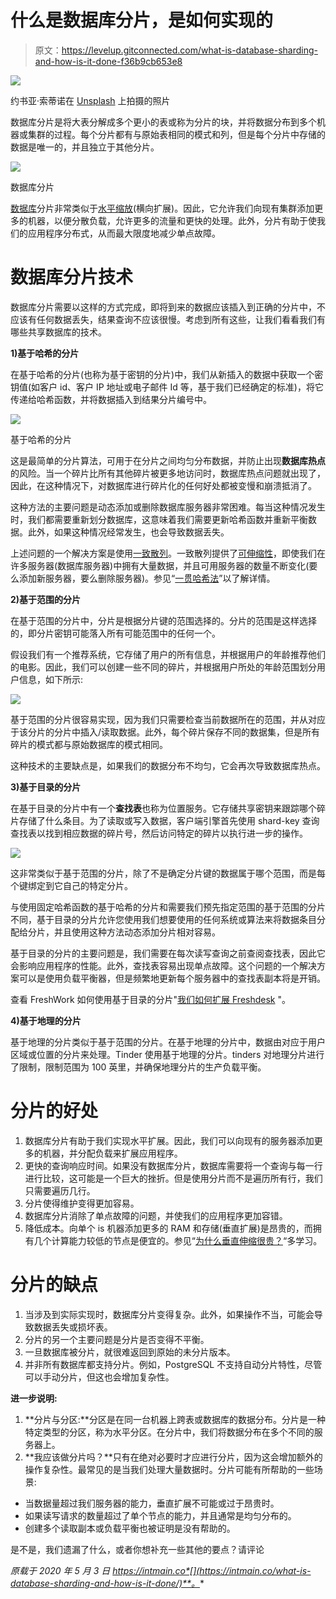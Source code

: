 # 什么是数据库分片，是如何实现的

> 原文：<https://levelup.gitconnected.com/what-is-database-sharding-and-how-is-it-done-f36b9cb653e8>

![](img/560679fcdc36beba809996a18f92e218.png)

约书亚·索蒂诺在 [Unsplash](https://unsplash.com?utm_source=medium&utm_medium=referral) 上拍摄的照片

数据库分片是将大表分解成多个更小的表或称为分片的块，并将数据分布到多个机器或集群的过程。每个分片都有与原始表相同的模式和列，但是每个分片中存储的数据是唯一的，并且独立于其他分片。

![](img/02dba44ffdd705e054e25cbe18cf6b74.png)

数据库分片

[数据库](https://en.wikipedia.org/wiki/Database)分片非常类似于[水平缩放](https://nlogn.in/horizontal-scaling-and-vertical-scaling/)(横向扩展)。因此，它允许我们向现有集群添加更多的机器，以便分散负载，允许更多的流量和更快的处理。此外，分片有助于使我们的应用程序分布式，从而最大限度地减少单点故障。

# 数据库分片技术

数据库分片需要以这样的方式完成，即将到来的数据应该插入到正确的分片中，不应该有任何数据丢失，结果查询不应该很慢。考虑到所有这些，让我们看看我们有哪些共享数据库的技术。

**1)基于哈希的分片**

在基于哈希的分片(也称为基于密钥的分片)中，我们从新插入的数据中获取一个密钥值(如客户 id、客户 IP 地址或电子邮件 Id 等，基于我们已经确定的标准)，将它传递给哈希函数，并将数据插入到结果分片编号中。

![](img/9dcb13d526f7b1a0f93e7f158de45119.png)

基于哈希的分片

这是最简单的分片算法，可用于在分片之间均匀分布数据，并防止出现**数据库热点**的风险。当一个碎片比所有其他碎片被更多地访问时，数据库热点问题就出现了，因此，在这种情况下，对数据库进行碎片化的任何好处都被变慢和崩溃抵消了。

这种方法的主要问题是动态添加或删除数据库服务器非常困难。每当这种情况发生时，我们都需要重新划分数据库，这意味着我们需要更新哈希函数并重新平衡数据。此外，如果这种情况经常发生，也会导致数据丢失。

上述问题的一个解决方案是使用[一致散列](https://nlogn.in/consistent-hashing-system-design/)。一致散列提供了[可伸缩性](https://en.wikipedia.org/wiki/Scalability)，即使我们在许多服务器(数据库服务器)中拥有大量数据，并且可用服务器的数量不断变化(要么添加新服务器，要么删除服务器)。参见“[一贯哈希法](https://nlogn.in/consistent-hashing-system-design/)”以了解详情。

**2)基于范围的分片**

在基于范围的分片中，分片是根据分片键的范围选择的。分片的范围是这样选择的，即分片密钥可能落入所有可能范围中的任何一个。

假设我们有一个推荐系统，它存储了用户的所有信息，并根据用户的年龄推荐他们的电影。因此，我们可以创建一些不同的碎片，并根据用户所处的年龄范围划分用户信息，如下所示:

![](img/fb5c2e37d30990e42baed8db4f94adfe.png)

基于范围的分片很容易实现，因为我们只需要检查当前数据所在的范围，并从对应于该分片的分片中插入/读取数据。此外，每个碎片保存不同的数据集，但是所有碎片的模式都与原始数据库的模式相同。

这种技术的主要缺点是，如果我们的数据分布不均匀，它会再次导致数据库热点。

**3)基于目录的分片**

在基于目录的分片中有一个**查找表**也称为位置服务。它存储共享密钥来跟踪哪个碎片存储了什么条目。为了读取或写入数据，客户端引擎首先使用 shard-key 查询查找表以找到相应数据的碎片号，然后访问特定的碎片以执行进一步的操作。

![](img/9023abcb291e171ff45b6f9890c3c4c4.png)

这非常类似于基于范围的分片，除了不是确定分片键的数据属于哪个范围，而是每个键绑定到它自己的特定分片。

与使用固定哈希函数的基于哈希的分片和需要我们预先指定范围的基于范围的分片不同，基于目录的分片允许您使用我们想要使用的任何系统或算法来将数据条目分配给分片，并且使用这种方法动态添加分片相对容易。

基于目录的分片的主要问题是，我们需要在每次读写查询之前查阅查找表，因此它会影响应用程序的性能。此外，查找表容易出现单点故障。这个问题的一个解决方案可以是使用负载平衡器，但是频繁地更新每个服务器中的查找表副本将是开销。

查看 FreshWork 如何使用基于目录的分片"[我们如何扩展 Freshdesk](https://freshdesk.com/product-updates/how-freshdesk-scaled-using-sharding-blog/) "。

**4)基于地理的分片**

基于地理的分片类似于基于范围的分片。在基于地理的分片中，数据由对应于用户区域或位置的分片来处理。Tinder 使用基于地理的分片。tinders 对地理分片进行了限制，限制范围为 100 英里，并确保地理分片的生产负载平衡。

# 分片的好处

1.  数据库分片有助于我们实现水平扩展。因此，我们可以向现有的服务器添加更多的机器，并分配负载来扩展应用程序。
2.  更快的查询响应时间。如果没有数据库分片，数据库需要将一个查询与每一行进行比较，这可能是一个巨大的挫折。但是使用分片而不是遍历所有行，我们只需要遍历几行。
3.  分片使得维护变得更加容易。
4.  数据库分片消除了单点故障的问题，并使我们的应用程序更加容错。
5.  降低成本。向单个 is 机器添加更多的 RAM 和存储(垂直扩展)是昂贵的，而拥有几个计算能力较低的节点是便宜的。参见“[为什么垂直伸缩很贵？](https://dba.stackexchange.com/questions/102179/why-is-vertical-scaling-expensive)“多学习。

# 分片的缺点

1.  当涉及到实际实现时，数据库分片变得复杂。此外，如果操作不当，可能会导致数据丢失或损坏表。
2.  分片的另一个主要问题是分片是否变得不平衡。
3.  一旦数据库被分片，就很难返回到原始的未分片版本。
4.  并非所有数据库都支持分片。例如，PostgreSQL 不支持自动分片特性，尽管可以手动分片，但这也会增加复杂性。

**进一步说明:**

1.  **分片与分区:**分区是在同一台机器上跨表或数据库的数据分布。分片是一种特定类型的分区，称为水平分区。在分片中，我们将数据分布在多个不同的服务器上。
2.  **我应该做分片吗？**只有在绝对必要时才应进行分片，因为这会增加额外的操作复杂性。最常见的是当我们处理大量数据时。分片可能有所帮助的一些场景:

*   当数据量超过我们服务器的能力，垂直扩展不可能或过于昂贵时。
*   如果读写请求的数量超过了单个节点的能力，并且通常是均匀分布的。
*   创建多个读取副本或负载平衡也被证明是没有帮助的。

是不是，我们遗漏了什么，或者你想补充一些其他的要点？请评论

*原载于 2020 年 5 月 3 日 https://intmain.co*[](https://intmain.co/what-is-database-sharding-and-how-is-it-done/)**。**